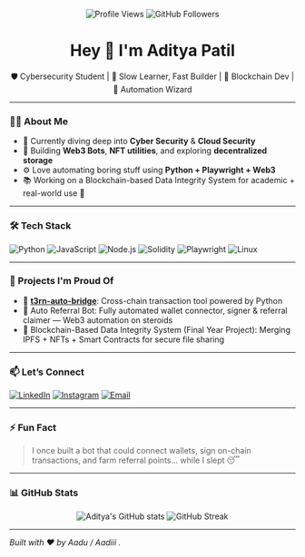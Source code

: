 <p align="center">
  <img src="https://img.shields.io/badge/Profile%20Views-56,463-purple?style=for-the-badge" alt="Profile Views" />
  <img src="https://img.shields.io/github/followers/adityapatil343?label=Followers&style=for-the-badge" alt="GitHub Followers" />
</p>

<h1 align="center">Hey 👋 I'm Aditya Patil</h1>

<p align="center">
  🛡️ Cybersecurity Student | 🧠 Slow Learner, Fast Builder | 🚀 Blockchain Dev | 🤖 Automation Wizard
</p>

---

### 👨‍💻 About Me
- 🔐 Currently diving deep into **Cyber Security** & **Cloud Security**
- 🧠 Building **Web3 Bots**, **NFT utilities**, and exploring **decentralized storage**
- ⚙️ Love automating boring stuff using **Python + Playwright + Web3**
- 📚 Working on a Blockchain-based Data Integrity System for academic + real-world use 💾

---

### 🛠️ Tech Stack

![Python](https://img.shields.io/badge/Python-3670A0?style=for-the-badge&logo=python&logoColor=ffdd54)
![JavaScript](https://img.shields.io/badge/JavaScript-323330?style=for-the-badge&logo=javascript)
![Node.js](https://img.shields.io/badge/Node.js-339933?style=for-the-badge&logo=nodedotjs)
![Solidity](https://img.shields.io/badge/Solidity-363636?style=for-the-badge&logo=solidity)
![Playwright](https://img.shields.io/badge/Playwright-2E2E2E?style=for-the-badge&logo=playwright&logoColor=green)
![Linux](https://img.shields.io/badge/Linux-FCC624?style=for-the-badge&logo=linux&logoColor=black)

---

### 🚀 Projects I'm Proud Of

- 🔗 [**t3rn-auto-bridge**](https://github.com/adityapatil343/t3rn-auto-bridge): Cross-chain transaction tool powered by Python
- 🤖 Auto Referral Bot: Fully automated wallet connector, signer & referral claimer — Web3 automation on steroids
- 🧾 Blockchain-Based Data Integrity System (Final Year Project): Merging IPFS + NFTs + Smart Contracts for secure file sharing

---

### 📫 Let’s Connect

[![LinkedIn](https://img.shields.io/badge/LinkedIn-0077B5?logo=linkedin&logoColor=white&style=for-the-badge)](https://www.linkedin.com/in/aditya-patil-044876276/)
[![Instagram](https://img.shields.io/badge/Instagram-E4405F?logo=instagram&logoColor=white&style=for-the-badge)](https://www.instagram.com/adityapatil343/)
[![Email](https://img.shields.io/badge/Email-D14836?style=for-the-badge&logo=gmail&logoColor=white)](adityapatil3434ap@gmail.com)

---

### ⚡ Fun Fact
> I once built a bot that could connect wallets, sign on-chain transactions, and farm referral points… while I slept 😴

---

### 📊 GitHub Stats

<p align="center">
  <img src="https://github-readme-stats.vercel.app/api?username=adityapatil343&show_icons=true&theme=radical" alt="Aditya's GitHub stats" />
  <img src="https://github-readme-streak-stats.herokuapp.com/?user=adityapatil343&theme=radical" alt="GitHub Streak" />
</p>

---

*Built with ❤️ by Aadu / Aadiii .*


<!---
adityapatil343/adityapatil343 is a ✨ special ✨ repository because its `README.md` (this file) appears on your GitHub profile.
You can click the Preview link to take a look at your changes.
--->
